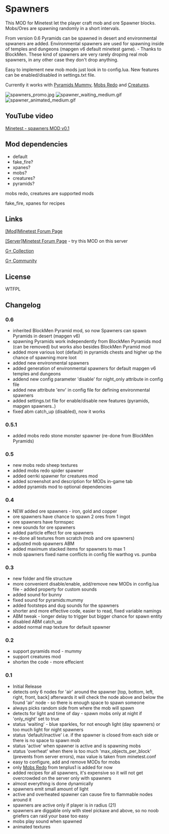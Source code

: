 # Spawners #
This MOD for Minetest let the player craft mob and ore Spawner blocks. Mobs/Ores are spawning randomly in a short intervals.

From version 0.6 Pyramids can be spawned in desert and environmental spwaners are added. Environmental spawners are used for spawning inside of temples and dungeons (mapgen v6 default minetest game). - Thanks to BlockMen. These kind of spawners are very rarely droping real mob spawners, in any other case they don't drop anything.

Easy to implement new mob mods just look in to config.lua.
New features can be enabled/disabled in settings.txt file.

Currently it works with [Pyramids Mummy](https://forum.minetest.net/viewtopic.php?id=7063), [Mobs Redo](https://forum.minetest.net/viewtopic.php?f=11&t=9917) and [Creatures](https://forum.minetest.net/viewtopic.php?f=11&t=8638).

![spawners_promo.jpg](https://bitbucket.org/repo/y69Me7/images/3793257566-spawners_promo.jpg)
![spawner_waiting_medium.gif](https://bitbucket.org/repo/y69Me7/images/246761582-spawner_waiting_medium.gif) ![spawner_animated_medium.gif](https://bitbucket.org/repo/y69Me7/images/1359872529-spawner_animated_medium.gif)

## YouTube video ##
[Minetest - spawners MOD v0.1](https://youtu.be/TlaMVl0ZDtw)

## Mod dependencies ##
* default
* fake_fire?
* xpanes?
* mobs?
* creatures?
* pyramids?

mobs redo, creatures are supported mods

fake_fire, xpanes for recipes

## Links ##
[[Mod]Minetest Forum Page](https://forum.minetest.net/viewtopic.php?f=11&t=13857)

[[Server]Minetest Forum Page](https://forum.minetest.net/viewtopic.php?f=10&t=13727) - try this MOD on this server

[G+ Collection](https://plus.google.com/collection/06fEx)

[G+ Community](https://plus.google.com/communities/105201070842404099845)

## License ##
WTFPL

## Changelog ##
### 0.6 ###
* inherited BlockMen Pyramid mod, so now Spawners can spawn Pyramids in desert (mapgen v6)
* spawning Pyramids work independently from BlockMen Pyramids mod (can be removed) but works also besides BlockMen Pyramid mod 
* added more various loot (default) in pyramids chests and higher up the chance of spawning more loot
* added new environmental spawners
* added generation of environmental spawners for default mapgen v6 temples and dungeons
* addend new config parameter 'disable' for night_only attribute in config file
* added new attribute 'env' in config file for defining environmental spawners
* added settings.txt file for enable/disable new features (pyramids, mapgen spawners..)
* fixed abm catch_up (disabled), now it works

### 0.5.1 ###
* added mobs redo stone monster spawner (re-done from BlockMen Pyramids)

### 0.5 ###
* new mobs redo sheep textures
* added mobs redo spider spawner
* added oerrki spawner for creatures mod
* added screenshot and description for MODs in-game tab
* added pyramids mod to optional dependencies

### 0.4 ###
* NEW added ore spawners - iron, gold and copper
* ore spawners have chance to spawn 2 ores from 1 ingot
* ore spawners have formspec
* new sounds for ore spawners
* added particle effect for ore spawners
* re-done all textures from scratch (mob and ore spawners)
* adjusted mob spawners ABM
* added maximum stacked items for spawners to max 1
* mob spawners fixed name conflicts in config file warthog vs. pumba

### 0.3 ###
* new folder and file structure
* more convenient disable/enable, add/remove new MODs in config.lua file - added property for custom sounds
* added sound for bunny
* fixed sound for pyramids:mummy
* added footsteps and dug sounds for the spawners
* shorter and more effective code, easier to read, fixed variable namings
* ABM tweak - longer delay to trigger but bigger chance for spawn entity
* disabled ABM catch_up
* added normal map texture for default spawner

### 0.2 ###
* support pyramids mod - mummy
* support creatures mod
* shorten the code - more effecient

### 0.1 ###
* Initial Release
* detects only 6 nodes for 'air' around the spawner [top, bottom, left, right, front, back] afterwards it will check the node above and below the found 'air' node - so there is enough space to spawn someone
* always picks random side from where the mob will spawn
* detects for light and time of day - spawn mobs only at night if 'only_night' set to true
* status 'waiting' - blue sparkles, for not enough light (day spawners) or too much light for night spawners
* status 'default/inactive' i.e. if the spawner is closed from each side or there is no space to spawn mob
* status 'active' when spawner is active and is spawning mobs
* status 'overheat' when there is too much 'max_objects_per_block' (prevents from server errors), max value is taken from minetest.conf
* easy to configure, add and remove MODs for mobs
* only [Mobs Redo](https://github.com/tenplus1/mobs) from tenplus1 is added for now
* added recipes for all spawners, it's expensive so it will not get overcrowded on the server only with spawners 
* almost everything is done dynamically
* spawners emit small amount of light
* active and overheated spawner can cause fire to flammable nodes around it
* spawners are active only if player is in radius (21)
* spawners are diggable only with steel pickaxe and above, so no noob griefers can raid your base too easy
* mobs play sound when spawned
* animated textures